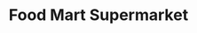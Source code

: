 ---
title: "Food Mart Supermarket"
url: /marathahalli-bangalore/food-mart-supermarket/
shop: Supermarkt
---
